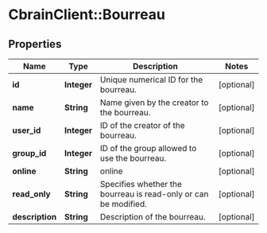 # CbrainClient::Bourreau

## Properties
Name | Type | Description | Notes
------------ | ------------- | ------------- | -------------
**id** | **Integer** | Unique numerical ID for the bourreau. | [optional] 
**name** | **String** | Name given by the creator to the bourreau. | [optional] 
**user_id** | **Integer** | ID of the creator of the bourreau. | [optional] 
**group_id** | **Integer** | ID of the group allowed to use the bourreau. | [optional] 
**online** | **String** | online | [optional] 
**read_only** | **String** | Specifies whether the bourreau is read-only or can be modified. | [optional] 
**description** | **String** | Description of the bourreau. | [optional] 


